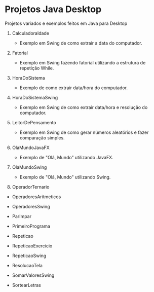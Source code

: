 # Projetos Java Desktop
 Projetos variados e exemplos feitos em Java para Desktop
 
1. CalculadoraIdade
   - Exemplo em Swing de como extrair a data do computador.
 
2. Fatorial
   - Exemplo em Swing fazendo fatorial utilizando a estrutura de repetição While.

3. HoraDoSistema
   - Exemplo de como extrair data/hora do computador.

4.  HoraDoSistemaSwing
    - Exemplo em Swing de como extrair data/hora e resolução do computador.

5. LeitorDePensamento
   - Exemplo em Swing de como gerar números aleatórios e fazer comparação simples.

6. OlaMundoJavaFX
   - Exemplo de "Olá, Mundo" utilizando JavaFX.

7. OlaMundoSwing
   - Exemplo de "Olá, Mundo" utilizando Swing.

8. OperadorTernario


- OperadoresAritmeticos

- OperadoresSwing

- ParImpar

- PrimeiroPrograma

- Repeticao

- RepeticaoExercicio

- RepeticaoSwing

- ResolucaoTela

- SomarValoresSwing

- SortearLetras